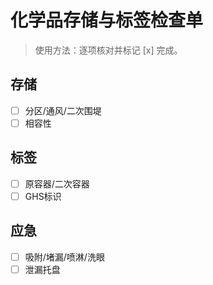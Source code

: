 # 化学品存储与标签检查单

> 使用方法：逐项核对并标记 [x] 完成。

## 存储

- [ ] 分区/通风/二次围堤
- [ ] 相容性

## 标签

- [ ] 原容器/二次容器
- [ ] GHS标识

## 应急

- [ ] 吸附/堵漏/喷淋/洗眼
- [ ] 泄漏托盘
